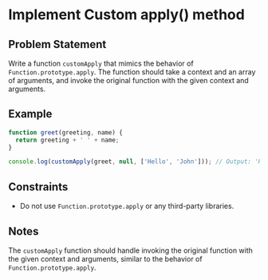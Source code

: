 # Implement Custom apply() method

## Problem Statement
Write a function `customApply` that mimics the behavior of `Function.prototype.apply`. The function should take a context and an array of arguments, and invoke the original function with the given context and arguments.

## Example
```javascript
function greet(greeting, name) {
  return greeting + ' ' + name;
}

console.log(customApply(greet, null, ['Hello', 'John'])); // Output: 'Hello John'
```

## Constraints
  - Do not use `Function.prototype.apply` or any third-party libraries.

## Notes
The `customApply` function should handle invoking the original function with the given context and arguments, similar to the behavior of `Function.prototype.apply`.